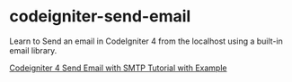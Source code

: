 # codeigniter-send-email
Learn to Send an email in CodeIgniter 4 from the localhost using a built-in email library.

[Codeigniter 4 Send Email with SMTP Tutorial with Example](https://www.positronx.io/codeigniter-send-email-with-smtp-tutorial-with-example)


